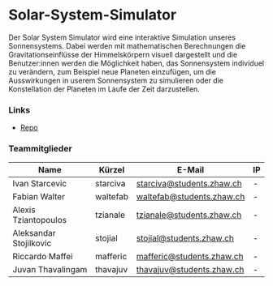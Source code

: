 # Solar-System-Simulator

Der Solar System Simulator wird eine interaktive Simulation unseres Sonnensystems. Dabei werden mit mathematischen Berechnungen die Gravitationseinflüsse der Himmelskörpern visuell dargestellt und die Benutzer:innen werden die Möglichkeit haben, das Sonnensystem individuel zu verändern, zum Beispiel neue Planeten einzufügen, um die Ausswirkungen in userem Sonnensystem zu simulieren oder die Konstellation der Planeten im Laufe der Zeit darzustellen.

### Links

- [Repo](https://github.zhaw.ch/starciva/Solar-System-Simulator)

### Teammitglieder

| Name | Kürzel | E-Mail | IP |
| - | - | - | - |
| Ivan Starcevic | starciva | starciva@students.zhaw.ch | - |
| Fabian Walter | waltefab | waltefab@students.zhaw.ch | - |
| Alexis Tziantopoulos | tzianale | tzianale@students.zhaw.ch | - |
| Aleksandar Stojilkovic | stojial | stojial@students.zhaw.ch | - |
| Riccardo Maffei | mafferic | mafferic@students.zhaw.ch | - |
| Juvan Thavalingam | thavajuv | thavajuv@students.zhaw.ch | - |
